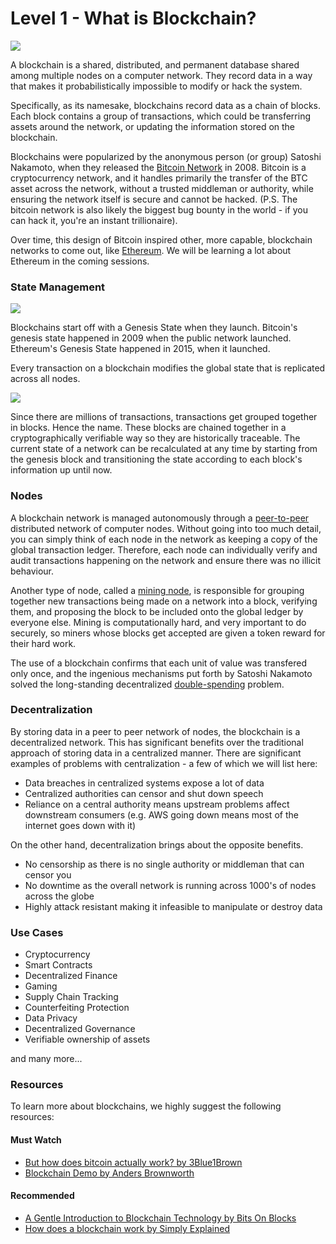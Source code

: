 # Level 1 - What is Blockchain?
![](https://i.imgur.com/Pn1B0t8.png)

A blockchain is a shared, distributed, and permanent database shared among multiple nodes on a computer network. They record data in a way that makes it probabilistically impossible to modify or hack the system.

Specifically, as its namesake, blockchains record data as a chain of blocks. Each block contains a group of transactions, which could be transferring assets around the network, or updating the information stored on the blockchain.

Blockchains were popularized by the anonymous person (or group) Satoshi Nakamoto, when they released the [Bitcoin Network](https://bitcoin.org) in 2008. Bitcoin is a cryptocurrency network, and it handles primarily the transfer of the BTC asset across the network, without a trusted middleman or authority, while ensuring the network itself is secure and cannot be hacked. (P.S. The bitcoin network is also likely the biggest bug bounty in the world - if you can hack it, you're an instant trillionaire).

<Quiz questionId="25642ab6-6359-4d96-b361-9bcda3924821" />

Over time, this design of Bitcoin inspired other, more capable, blockchain networks to come out, like [Ethereum](https://ethereum.org). We will be learning a lot about Ethereum in the coming sessions.

<Quiz questionId="aa97ba07-0129-461a-a162-c10f029d26c6" />

### State Management

![](https://i.imgur.com/VQySjQu.png)

Blockchains start off with a Genesis State when they launch. Bitcoin's genesis state happened in 2009 when the public network launched. Ethereum's Genesis State happened in 2015, when it launched.

Every transaction on a blockchain modifies the global state that is replicated across all nodes. 

<Quiz questionId="d2cb1910-40ac-481a-bf64-b117fe029182" />

![](https://i.imgur.com/wjK9Foy.png)

Since there are millions of transactions, transactions get grouped together in blocks. Hence the name. These blocks are chained together in a cryptographically verifiable way so they are historically traceable. The current state of a network can be recalculated at any time by starting from the genesis block and transitioning the state according to each block's information up until now.

<Quiz questionId="c7163d6f-a474-460d-93f8-ab11e6253af4" />

### Nodes

A blockchain network is managed autonomously through a [peer-to-peer](https://en.wikipedia.org/wiki/Peer-to-peer) distributed network of computer nodes. Without going into too much detail, you can simply think of each node in the network as keeping a copy of the global transaction ledger. Therefore, each node can individually verify and audit transactions happening on the network and ensure there was no illicit behaviour.

Another type of node, called a [mining node](https://en.wikipedia.org/wiki/Bitcoin#Mining), is responsible for grouping together new transactions being made on a network into a block, verifying them, and proposing the block to be included onto the global ledger by everyone else. Mining is computationally hard, and very important to do securely, so miners whose blocks get accepted are given a token reward for their hard work.

<Quiz questionId="a96d92ca-5044-4d9e-b4c7-b094370a307f" />

<Quiz questionId="cda75960-e266-4deb-b317-20ccdcae9b98" />

The use of a blockchain confirms that each unit of value was transfered only once, and the ingenious mechanisms put forth by Satoshi Nakamoto solved the long-standing decentralized [double-spending](https://en.wikipedia.org/wiki/Double-spending) problem.

<Quiz questionId="229ed272-9cd3-4b42-936d-871cb2cfac3d" />

### Decentralization

By storing data in a peer to peer network of nodes, the blockchain is a decentralized network. This has significant benefits over the traditional approach of storing data in a centralized manner. There are significant examples of problems with centralization - a few of which we will list here:

- Data breaches in centralized systems expose a lot of data
- Centralized authorities can censor and shut down speech
- Reliance on a central authority means upstream problems affect downstream consumers (e.g. AWS going down means most of the internet goes down with it)

<Quiz questionId="156de364-a10f-49fd-a669-05f3762dbab1" />

On the other hand, decentralization brings about the opposite benefits.
- No censorship as there is no single authority or middleman that can censor you
- No downtime as the overall network is running across 1000's of nodes across the globe
- Highly attack resistant making it infeasible to manipulate or destroy data


### Use Cases

- Cryptocurrency
- Smart Contracts
- Decentralized Finance
- Gaming
- Supply Chain Tracking
- Counterfeiting Protection
- Data Privacy
- Decentralized Governance
- Verifiable ownership of assets

and many more...

<Quiz questionId="694123d0-2716-463c-9f14-bb838b02a971" />

### Resources

To learn more about blockchains, we highly suggest the following resources:

#### Must Watch
- [But how does bitcoin actually work? by 3Blue1Brown](https://www.youtube.com/watch?v=bBC-nXj3Ng4)
- [Blockchain Demo by Anders Brownworth](https://andersbrownworth.com/blockchain/)

<Quiz questionId="faf19815-bb85-4e21-80aa-e2f7cb1bd6b7" />

#### Recommended
- [A Gentle Introduction to Blockchain Technology by Bits On Blocks](https://bitsonblocks.net/2015/09/09/gentle-introduction-blockchain-technology/)
- [How does a blockchain work by Simply Explained](https://www.youtube.com/watch?v=SSo_EIwHSd4)

<SubmitQuiz />
